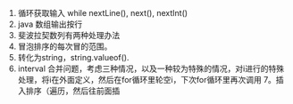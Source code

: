 1. 循环获取输入 while nextLine(), next(), nextInt()
2. java 数组输出按行
3. 斐波拉契数列有两种处理办法
4. 冒泡排序的每次冒的范围。
5. 转化为string，string.valueof().
6. interval 合并问题，考虑三种情况，以及一种较为特殊的情况，对i进行的特殊处理，将i在外面定义，然后在for循环里轮空i，下次for循环里再次调用
7。插入排序（遍历，然后往前面插